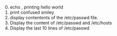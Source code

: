 0. echo , printing hello world
1. print confused smiley 
2. display contentents of the /etc/passwd file.
3. Display the content of /etc/passwd and /etc/hosts
4. Display the last 10 lines of /etc/passwd
